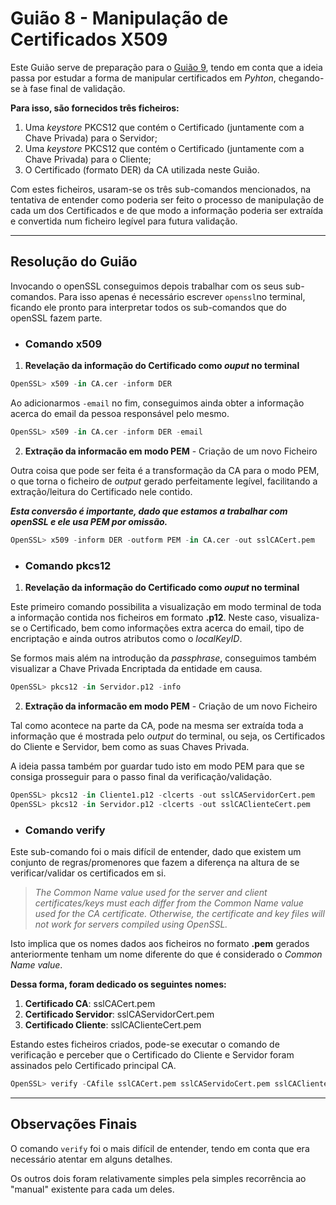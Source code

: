 # Guião 8 -  Manipulação de Certificados X509

Este Guião serve de preparação para o [Guião 9](https://github.com/uminho-miei-crypto/1920-G9/tree/master/Guiões/G9), tendo em conta que a ideia passa por estudar a forma de manipular certificados em *Pyhton*, chegando-se à fase final de validação. 

**Para isso, são fornecidos três ficheiros:**

1. Uma *keystore* PKCS12 que contém o Certificado (juntamente com a Chave Privada) para o Servidor;
2. Uma *keystore* PKCS12 que contém o Certificado (juntamente com a Chave Privada) para o Cliente;
3. O Certificado (formato DER) da CA utilizada neste Guião.

Com estes ficheiros, usaram-se os três sub-comandos mencionados, na tentativa de entender como poderia ser feito o processo de manipulação de cada um dos Certificados e de que modo a informação poderia ser extraída e convertida num ficheiro legível para futura validação.

---

## Resolução do Guião

Invocando o openSSL conseguimos depois trabalhar com os seus sub-comandos. Para isso apenas é necessário escrever ```openssl```no terminal, ficando ele pronto para interpretar todos os sub-comandos que do openSSL fazem parte.

- ### **Comando x509**

1. **Revelação da informação do Certificado como *ouput* no terminal**

```python
OpenSSL> x509 -in CA.cer -inform DER
```

Ao adicionarmos ```-email``` no fim, conseguimos ainda obter a informação acerca do email da pessoa responsável pelo mesmo.

```python
OpenSSL> x509 -in CA.cer -inform DER -email
```

2. **Extração da informacão em modo PEM** - Criação de um novo Ficheiro

Outra coisa que pode ser feita é a transformação da CA para o modo PEM, o que torna o ficheiro de *output* gerado perfeitamente legível, facilitando a extração/leitura do Certificado nele contido.

***Esta conversão é importante, dado que estamos a trabalhar com openSSL e ele usa PEM por omissão.***

```python
OpenSSL> x509 -inform DER -outform PEM -in CA.cer -out sslCACert.pem
```

- ### **Comando pkcs12**

1. **Revelação da informação do Certificado como *ouput* no terminal**

Este primeiro comando possibilita a visualização em modo terminal de toda a informação contida nos ficheiros em formato **.p12**. Neste caso, visualiza-se o Certificado, bem como informações extra acerca do email, tipo de encriptação e ainda outros atributos como o *localKeyID*.

Se formos mais além na introdução da *passphrase*, conseguimos também visualizar a Chave Privada Encriptada da entidade em causa.

```python
OpenSSL> pkcs12 -in Servidor.p12 -info
```

2. **Extração da informacão em modo PEM** - Criação de um novo Ficheiro

Tal como acontece na parte da CA, pode na mesma ser extraída toda a informação que é mostrada pelo *output* do terminal, ou seja, os Certificados do Cliente e Servidor, bem como as suas Chaves Privada.

A ideia passa também por guardar tudo isto em modo PEM para que se consiga prosseguir para o passo final da verificação/validação.

```python
OpenSSL> pkcs12 -in Cliente1.p12 -clcerts -out sslCAServidorCert.pem
OpenSSL> pkcs12 -in Servidor.p12 -clcerts -out sslCAClienteCert.pem
```

- ### **Comando verify**

Este sub-comando foi o mais difícil de entender, dado que existem um conjunto de regras/promenores que fazem a diferença na altura de se verificar/validar os certificados em si.

> *The Common Name value used for the server and client certificates/keys must each differ from the Common Name value used for the CA certificate. Otherwise, the certificate and key files will not work for servers compiled using OpenSSL.*

Isto implica que os nomes dados aos ficheiros no formato **.pem** gerados anteriormente tenham um nome diferente do que é considerado o *Common Name value*.

**Dessa forma, foram dedicado os seguintes nomes:**

1. **Certificado CA**: sslCACert.pem
2. **Certificado Servidor**: sslCAServidorCert.pem
3. **Certificado Cliente**: sslCAClienteCert.pem

Estando estes ficheiros criados, pode-se executar o comando de verificação e perceber que o Certificado do Cliente e Servidor foram assinados pelo Certificado principal CA.

```python
OpenSSL> verify -CAfile sslCACert.pem sslCAServidoCert.pem sslCAClienteCert.pem
```

---

## Observações Finais

O comando ```verify``` foi o mais difícil de entender, tendo em conta que era necessário atentar em alguns detalhes. 

Os outros dois foram relativamente simples pela simples recorrência ao "manual"  existente para cada um deles. 